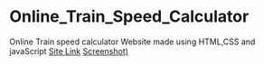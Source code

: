 # Online_Train_Speed_Calculator
Online Train speed calculator Website made using HTML,CSS and javaScript
[Site Link](https://trainspeedcalculator.netlify.app/)
[Screenshot)](https://user-images.githubusercontent.com/96824788/161361293-cbd6c3c4-c5bb-42f0-b7f7-46cabfb0ef49.png)
